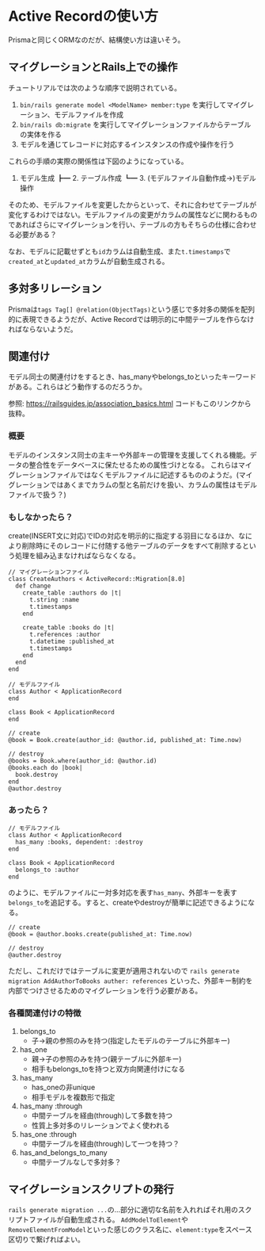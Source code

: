 # Active Recordの使い方

Prismaと同じくORMなのだが、結構使い方は違いそう。

## マイグレーションとRails上での操作

チュートリアルでは次のような順序で説明されている。

1. `bin/rails generate model <ModelName> member:type` を実行してマイグレーション、モデルファイルを作成
2. `bin/rails db:migrate` を実行してマイグレーションファイルからテーブルの実体を作る
3. モデルを通じてレコードに対応するインスタンスの作成や操作を行う

これらの手順の実際の関係性は下図のようになっている。

1. モデル生成
┣━ 2. テーブル作成
┗━ 3. (モデルファイル自動作成->)モデル操作

そのため、モデルファイルを変更したからといって、それに合わせてテーブルが変化するわけではない。モデルファイルの変更がカラムの属性などに関わるものであればさらにマイグレーションを行い、テーブルの方もそちらの仕様に合わせる必要がある？

なお、モデルに記載せずとも`id`カラムは自動生成、また`t.timestamps`で`created_at`と`updated_at`カラムが自動生成される。

## 多対多リレーション

Prismaは`tags Tag[] @relation(ObjectTags)`という感じで多対多の関係を配列的に表現できるようだが、Active Recordでは明示的に中間テーブルを作らなければならないようだ。

## 関連付け

モデル同士の関連付けをするとき、has_manyやbelongs_toといったキーワードがある。これらはどう動作するのだろうか。

参照: https://railsguides.jp/association_basics.html
コードもこのリンクから抜粋。

### 概要

モデルのインスタンス同士の主キーや外部キーの管理を支援してくれる機能。データの整合性をデータベースに保たせるための属性づけとなる。
これらはマイグレーションファイルではなくモデルファイルに記述するもののようだ。(マイグレーションではあくまでカラムの型と名前だけを扱い、カラムの属性はモデルファイルで扱う？)

### もしなかったら？

create(INSERT文に対応)でIDの対応を明示的に指定する羽目になるほか、なにより削除時にそのレコードに付随する他テーブルのデータをすべて削除するという処理を組み込まなければならなくなる。

```
// マイグレーションファイル
class CreateAuthors < ActiveRecord::Migration[8.0]
  def change
    create_table :authors do |t|
      t.string :name
      t.timestamps
    end

    create_table :books do |t|
      t.references :author
      t.datetime :published_at
      t.timestamps
    end
  end
end
```

```
// モデルファイル
class Author < ApplicationRecord
end

class Book < ApplicationRecord
end
```

```
// create
@book = Book.create(author_id: @author.id, published_at: Time.now)

// destroy
@books = Book.where(author_id: @author.id)
@books.each do |book|
  book.destroy
end
@author.destroy
```

### あったら？

```
// モデルファイル
class Author < ApplicationRecord
  has_many :books, dependent: :destroy
end

class Book < ApplicationRecord
  belongs_to :author
end
```

のように、モデルファイルに一対多対応を表す`has_many`、外部キーを表す`belongs_to`を追記する。すると、createやdestroyが簡単に記述できるようになる。

```
// create
@book = @author.books.create(published_at: Time.now)

// destroy
@auther.destroy
```

ただし、これだけではテーブルに変更が適用されないので
`rails generate migration AddAuthorToBooks auther: references`
といった、外部キー制約を内部でつけさせるためのマイグレーションを行う必要がある。

### 各種関連付けの特徴

1. belongs_to
    - 子→親の参照のみを持つ(指定したモデルのテーブルに外部キー)
2. has_one
    - 親→子の参照のみを持つ(親テーブルに外部キー)
    - 相手もbelongs_toを持つと双方向関連付けになる
3. has_many
    - has_oneの非unique
    - 相手モデルを複数形で指定
4. has_many :through
    - 中間テーブルを経由(through)して多数を持つ
    - 性質上多対多のリレーションでよく使われる
5. has_one :through
    - 中間テーブルを経由(through)して一つを持つ？
6. has_and_belongs_to_many
    - 中間テーブルなしで多対多？

## マイグレーションスクリプトの発行
`rails generate migration ...`の...部分に適切な名前を入れればそれ用のスクリプトファイルが自動生成される。
`AddModelToElement`や`RemoveElementFromModel`といった感じのクラス名に、`element:type`をスペース区切りで繋げればよい。
